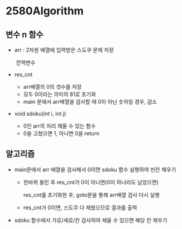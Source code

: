 # 2580Algorithm

## 변수 n 함수

* arr : 2차원 배열에 입력받은 스도쿠 문제 저장

  ​		전역변수

* res_cnt

  * arr배열의 0의 갯수를 저장
  * 모두 0이라는 의미의 81로 초기화
  * main 문에서 arr배열을 검사할 때 0이 아닌 숫자일 경우, 감소

* void sdoku(int i, int j)

  * 0인 arr의 자리 채울 수 있는 함수
  * 0을 고쳤으면 1, 아니면 0을 return



## 알고리즘

* main문에서 arr 배열을 검사해서 0이면 sdoku 함수 실행하여 빈칸 채우기

  * 한바퀴 돌린 후 res_cnt가 0이 아니면(0이 하나라도 남았으면)

    res_cnt를 초기화한 후, goto문을 통해 arr배열 검사 다시 실행

  * res_cnt가 0이면, 스도쿠 다 채웠으므로 결과를 출력

* sdoku 함수에서 가로/세로/칸 검사하여 체울 수 있으면 해당 칸 채우기

